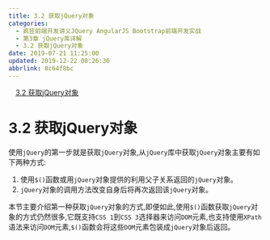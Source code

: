 ```yaml
---
title: 3.2 获取jQuery对象
categories: 
  - 疯狂前端开发讲义JQuery AngularJS Bootstrap前端开发实战
  - 第3章 jQuery库详解
  - 3.2 获取jQuery对象
date: 2019-07-21 11:25:00
updated: 2019-12-22 08:26:36
abbrlink: 8c64f8bc
---
```

<div id='my_toc'><a href="/JavaReadingNotes/8c64f8bc/#3-2-获取jQuery对象" class="header_1">3.2 获取jQuery对象</a><br></div>
<style>.header_1{margin-left: 1em;}.header_2{margin-left: 2em;}.header_3{margin-left: 3em;}.header_4{margin-left: 4em;}.header_5{margin-left: 5em;}.header_6{margin-left: 6em;}</style>
<!--more-->
<script>if (navigator.platform.search('arm')==-1){document.getElementById('my_toc').style.display = 'none';}var e,p = document.getElementsByTagName('p');while (p.length>0) {e = p[0];e.parentElement.removeChild(e);}</script>

<!--end-->
<!--SSTStart-->
# 3.2 获取jQuery对象 #
使用`jQuery`的第一步就是获取`jQuery`对象,从`jQuery`库中获取`jQuery`对象主要有如下两种方式:
1. 使用`$()`函数或用`jQuery`对象提供的利用父子关系返回的`jQuery`对象。
2. `jQuery`对象的调用方法改变自身后将再次返回该`jQuery`对象。

本节主要介绍第一种获取`jQuery`对象的方式,即便如此,使用`$()`函数获取`jQuery`对象的方式仍然很多,它既支持`CSS 1`到`CSS 3`选择器来访问`DOM`元素,也支持使用`XPath`语法来访问`DOM`元素,`$()`函数会将这些`DOM`元素包装成`jQuery`对象后返回。
<!--SSTStop-->
